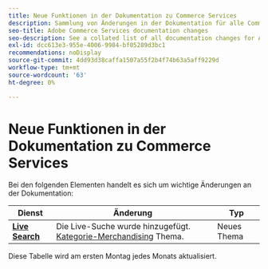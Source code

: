 ```yaml
---
title: Neue Funktionen in der Dokumentation zu Commerce Services
description: Sammlung von Änderungen in der Dokumentation für alle Commerce-Dienste
seo-title: Adobe Commerce Services documentation changes
seo-description: See a collated list of all documentation changes for Adobe Commerce Services and integration services.
exl-id: dcc613e3-955e-4006-9984-bf05289d3bc1
recommendations: noDisplay
source-git-commit: 4dd93d38caffa1507a55f2b4f74b63a5aff9229d
workflow-type: tm+mt
source-wordcount: '63'
ht-degree: 0%

---
```


# Neue Funktionen in der Dokumentation zu Commerce Services

Bei den folgenden Elementen handelt es sich um wichtige Änderungen an der Dokumentation:

| Dienst | Änderung | Typ |
| -- | -- | -- |
| [**Live Search**](../live-search/guide-overview.md) | Die Live-Suche wurde hinzugefügt. [Kategorie-Merchandising](https://experienceleague.adobe.com/docs/commerce-merchant-services/live-search/category-merch.html) Thema. | Neues Thema |

Diese Tabelle wird am ersten Montag jedes Monats aktualisiert.
